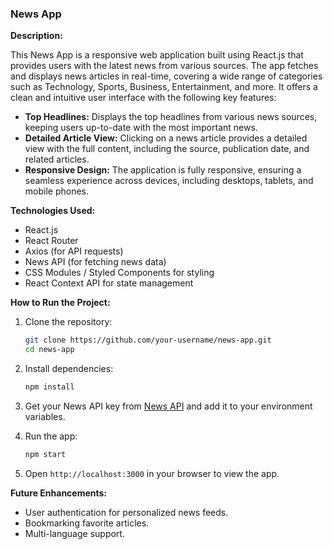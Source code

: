 ### News App

**Description:**

This News App is a responsive web application built using React.js that provides users with the latest news from various sources. The app fetches and displays news articles in real-time, covering a wide range of categories such as Technology, Sports, Business, Entertainment, and more. It offers a clean and intuitive user interface with the following key features:

- **Top Headlines:** Displays the top headlines from various news sources, keeping users up-to-date with the most important news.
-  **Detailed Article View:** Clicking on a news article provides a detailed view with the full content, including the source, publication date, and related articles.
- **Responsive Design:** The application is fully responsive, ensuring a seamless experience across devices, including desktops, tablets, and mobile phones.

**Technologies Used:**
- React.js
- React Router
- Axios (for API requests)
- News API (for fetching news data)
- CSS Modules / Styled Components for styling
- React Context API for state management

**How to Run the Project:**

1. Clone the repository:
   ```bash
   git clone https://github.com/your-username/news-app.git
   cd news-app
   ```

2. Install dependencies:
   ```bash
   npm install
   ```

3. Get your News API key from [News API](https://newsapi.org/) and add it to your environment variables.

4. Run the app:
   ```bash
   npm start
   ```

5. Open `http://localhost:3000` in your browser to view the app.

**Future Enhancements:**
- User authentication for personalized news feeds.
- Bookmarking favorite articles.
- Multi-language support.

